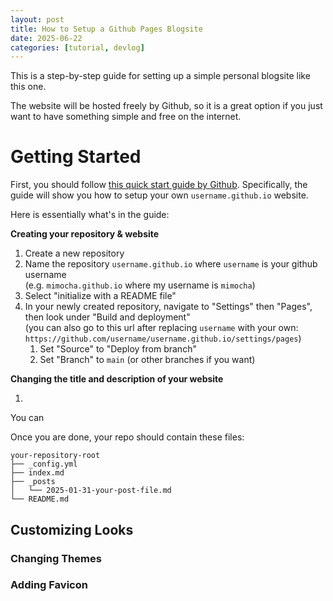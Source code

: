 ```yaml
---
layout: post
title: How to Setup a Github Pages Blogsite
date: 2025-06-22 
categories: [tutorial, devlog]
---
```


This is a step-by-step guide for setting up a simple personal blogsite like this one.

The website will be hosted freely by Github,
so it is a great option if you just want to have something simple and free on the internet.

# Getting Started

First, you should follow [this quick start guide by Github](https://docs.github.com/en/pages/quickstart).
Specifically, the guide will show you how to setup your own `username.github.io` website.

Here is essentially what's in the guide:

**Creating your repository & website**

1. Create a new repository
2. Name the repository `username.github.io` where `username` is your github username  
(e.g. `mimocha.github.io` where my username is `mimocha`)
3. Select "initialize with a README file"
4. In your newly created repository, navigate to "Settings" then "Pages", then look under "Build and deployment"  
(you can also go to this url after replacing `username` with your own: `https://github.com/username/username.github.io/settings/pages`)
    1. Set "Source" to "Deploy from branch"
    2. Set "Branch" to `main` (or other branches if you want)

**Changing the title and description of your website**

1. 



You can 

Once you are done, your repo should contain these files:

```
your-repository-root
├── _config.yml
├── index.md
├── _posts
│   └── 2025-01-31-your-post-file.md
└── README.md
```

## Customizing Looks

### Changing Themes

### Adding Favicon